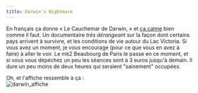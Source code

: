 ```yaml
---
title: Darwin's Nightmare
---
```


En français ça donne « Le Cauchemar de Darwin, » et [ça
calme](http://www.imdb.com/title/tt0424024/) bien comme il faut. Un
documentaire _très dérangeant_ sur la façon dont certains pays arrivent à
survivre, et les conditions de vie autour du Lac Victoria. Si vous avez un
moment, je vous encourage (pour ce que vous en avez à faire) à aller le voir.
Le mk2 Beaubourg de Paris le passe en ce moment, et si vous vous dépéchez un
peu les séances sont à 3 euros jusqu'à demain. Il dure un peu moins de deux
heures qui seraient "sainement" occupées.

Oh, et l'affiche ressemble à ça :  
![darwin_affiche](http://wtf.cyprio.net/pics/darwin.jpg)

